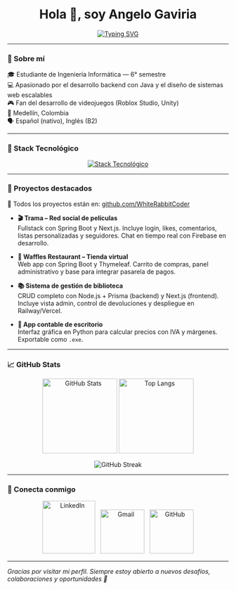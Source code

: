 <h1 align="center">Hola 👋, soy Angelo Gaviria</h1>
<p align="center">
  <a href="https://github.com/WhiteRabbitCoder">
    <img src="https://readme-typing-svg.demolab.com?font=Fira+Code&size=22&pause=1000&color=2684FF&center=true&vCenter=true&width=480&lines=Backend+Dev+%7C+Java+%26+Spring;Frontend+Dev+%7C+Next.js+%26+React;Pasi%C3%B3n+por+educaci%C3%B3n+y+tecnolog%C3%ADa" alt="Typing SVG" />
  </a>
</p>

---

### 🧠 Sobre mí

🎓 Estudiante de Ingeniería Informática — 6° semestre  
💻 Apasionado por el desarrollo backend con Java y el diseño de sistemas web escalables  
🎮 Fan del desarrollo de videojuegos (Roblox Studio, Unity)  
📍 Medellín, Colombia  
🗣 Español (nativo), Inglés (B2)  

---

### 🧰 Stack Tecnológico

<p align="center">
  <a href="https://skillicons.dev">
    <img src="https://skillicons.dev/icons?i=java,python,lua,js,ts,html,css,spring,nodejs,react,nextjs,prisma,hibernate,tailwind,mysql,postgres,supabase,firebase,git,github,docker,vscode,idea,postman,figma,vercel,unity,insomnia,cpp" alt="Stack Tecnológico" />
  </a>
</p>

---

### 🚀 Proyectos destacados

🔗 Todos los proyectos están en: [github.com/WhiteRabbitCoder](https://github.com/WhiteRabbitCoder)

- **🎬 Trama – Red social de películas**  
  Fullstack con Spring Boot y Next.js. Incluye login, likes, comentarios, listas personalizadas y seguidores. Chat en tiempo real con Firebase en desarrollo.

- **🧇 Waffles Restaurant – Tienda virtual**  
  Web app con Spring Boot y Thymeleaf. Carrito de compras, panel administrativo y base para integrar pasarela de pagos.

- **📚 Sistema de gestión de biblioteca**  
  CRUD completo con Node.js + Prisma (backend) y Next.js (frontend). Incluye vista admin, control de devoluciones y despliegue en Railway/Vercel.

- **🧮 App contable de escritorio**  
  Interfaz gráfica en Python para calcular precios con IVA y márgenes. Exportable como `.exe`.

---

### 📈 GitHub Stats

<p align="center">
  <img height="170em" src="https://github-readme-stats.vercel.app/api?username=WhiteRabbitCoder&show_icons=true&theme=algolia&count_private=true" alt="GitHub Stats" />
  <img height="170em" src="https://github-readme-stats.vercel.app/api/top-langs/?username=WhiteRabbitCoder&layout=compact&theme=algolia&langs_count=8" alt="Top Langs" />
</p>

<p align="center">
  <img src="https://github-readme-streak-stats.herokuapp.com/?user=WhiteRabbitCoder&theme=dark" alt="GitHub Streak" />
</p>

---

### 🤝 Conecta conmigo

<p align="center">
  <a href="https://www.linkedin.com/in/gaviria-marin/"><img width="120px" alt="LinkedIn" src="https://img.shields.io/badge/LinkedIn%20-%230077B5.svg?style=for-the-badge&logo=linkedin&logoColor=white"/></a> &nbsp;
  <a href="mailto:angelogaviriam@gmail.com"><img width="100px" alt="Gmail" src="https://img.shields.io/badge/Gmail-D14836?style=for-the-badge&logo=gmail&logoColor=white"/></a> &nbsp;
  <a href="https://github.com/WhiteRabbitCoder"><img width="100px" alt="GitHub" src="https://img.shields.io/badge/GitHub-181717?style=for-the-badge&logo=github&logoColor=white"/></a>
</p>

---

_Gracias por visitar mi perfil. Siempre estoy abierto a nuevos desafíos, colaboraciones y oportunidades 🚀_
